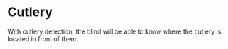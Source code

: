 # Cutlery
With cutlery detection, the blind will be able to know where the cutlery is located in front of them.
